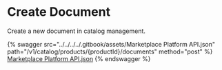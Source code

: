# Create Document

Create a new document in catalog management.

{% swagger src="../../../../.gitbook/assets/Marketplace Platform API.json" path="/v1/catalog/products/{productId}/documents" method="post" %}
[Marketplace Platform API.json](<../../../../.gitbook/assets/Marketplace Platform API.json>)
{% endswagger %}

